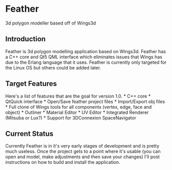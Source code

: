 Feather
=======

3d polygon modeller based off of Wings3d

Introduction
---------------
Feather is 3d polygon modelling application based on Wings3d. Feather has a C++ core and Qt5 QML interface which eliminates issues that Wings has due to the Erlang language that it uses. Feather is currently only targeted for the Linux OS but others could be added later.

Target Features
---------------
Here's a list of features that are the goal for version 1.0.
    * C++ core
    * QtQuick interface
    * Open/Save feather project files
    * Import/Export obj files
    * Full clone of Wings tools for all components (vertex, edge, face and object)
    * Outliner
    * Material Editor
    * UV Editor
    * Integrated Renderer (Mitsuba or Lux?)
    * Support for 3DConnexion SpaceNavigator

Current Status
---------------
Currently Feather is in it's very early stages of development and is pretty much useless. Once the project gets to a point where it's usable (you can open and model, make adjustments and then save your changes) I'll post instructions on how to build and install the application. 

